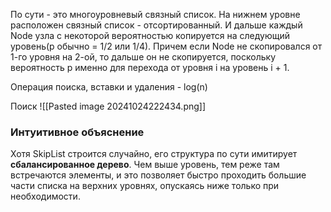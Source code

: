 По сути - это многоуровневый связный список. На нижнем уровне расположен связный список - отсортированный. И дальше каждый Node узла с некоторой вероятностью копируется на следующий уровень(p обычно = 1/2 или 1/4). Причем если Node не скопировался от 1-го уровня на 2-ой, то дальше он не скопируется, поскольку вероятность p именно для перехода от уровня i на уровень i + 1.

Операция поиска, вставки и удаления - log(n)


Поиск 
![[Pasted image 20241024222434.png]]

### Интуитивное объяснение

Хотя SkipList строится случайно, его структура по сути имитирует **сбалансированное дерево**. Чем выше уровень, тем реже там встречаются элементы, и это позволяет быстро проходить большие части списка на верхних уровнях, опускаясь ниже только при необходимости.